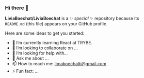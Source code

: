 ### Hi there 👋


**LiviaBoechat/LiviaBoechat** is a ✨ _special_ ✨ repository because its `README.md` (this file) appears on your GitHub profile.

Here are some ideas to get you started:

- 🌱 I’m currently learning React at TRYBE.
- 👯 I’m looking to collaborate on ...
- 🤔 I’m looking for help with...
- 💬 Ask me about ...
- 📫 How to reach me: limaboechatti@gmail.com
- ⚡ Fun fact: ...

